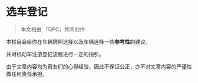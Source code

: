 # 选车登记

> 本文档由 「QPC」共同创作

本栏目会给你在车辆牌照选择以及车辆选择一些**参考性**的建议。

并对机动车注册登记流程进行一定的指引。

由于文章内容均为奇友们的心得经验，因此不保证公正，亦不对文章内容的严谨性做任何责任承担。